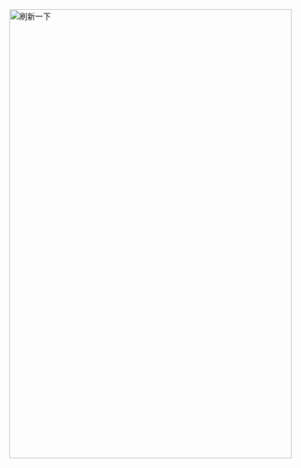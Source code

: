 <a href="#">
         <img src="https://github-readme-einstein1905s-projects.vercel.app/api/readme" width="100%" height="800px"
           alt="刷新一下"/>
</a>
